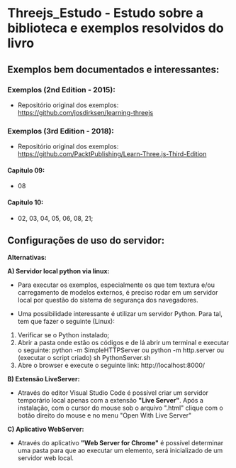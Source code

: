 # Threejs_Estudo - Estudo sobre a biblioteca e exemplos resolvidos do livro

## Exemplos bem documentados e interessantes:

### Exemplos (2nd Edition - 2015):

- Repositório original dos exemplos: https://github.com/josdirksen/learning-threejs

### Exemplos (3rd Edition - 2018):

- Repositório original dos exemplos: https://github.com/PacktPublishing/Learn-Three.js-Third-Edition

#### Capítulo 09:
- 08

#### Capítulo 10:
- 02, 03, 04, 05, 06, 08, 21;

## Configurações de uso do servidor:
   **Alternativas:**

**A) Servidor local python via linux:**

* Para executar os exemplos, especialmente os que tem textura e/ou carregamento de modelos externos, é preciso rodar em um servidor local por questão do sistema de segurança dos navegadores. 

* Uma possibilidade interessante é utilizar um servidor Python. Para tal, tem que fazer o seguinte (Linux):

1) Verificar se o Python instalado;
2) Abrir a pasta onde estão os códigos e de lá abrir um terminal e executar o seguinte:
   python -m SimpleHTTPServer
   ou 
   python -m http.server
   ou (executar o script criado)
   sh PythonServer.sh
3) Abre o browser e execute o seguinte link:
   http://localhost:8000/

**B) Extensão LiveServer:**

* Através do editor Visual Studio Code é possível criar um servidor temporário local apenas com a extensão
**"Live Server"**. Após a instalação, com o cursor do mouse sob o arquivo ".html" clique com o botão direito do mouse e no menu "Open With Live Server"

**C) Aplicativo WebServer:**

* Através do aplicativo **"Web Server for Chrome"** é possível determinar uma pasta para que ao executar um elemento, será inicializado de um servidor web local.


